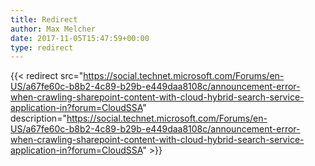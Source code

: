 ```yaml
---
title: Redirect
author: Max Melcher
date: 2017-11-05T15:47:59+00:00
type: redirect
---
```

{{< redirect src="https://social.technet.microsoft.com/Forums/en-US/a67fe60c-b8b2-4c89-b29b-e449daa8108c/announcement-error-when-crawling-sharepoint-content-with-cloud-hybrid-search-service-application-in?forum=CloudSSA" description="https://social.technet.microsoft.com/Forums/en-US/a67fe60c-b8b2-4c89-b29b-e449daa8108c/announcement-error-when-crawling-sharepoint-content-with-cloud-hybrid-search-service-application-in?forum=CloudSSA" >}}
